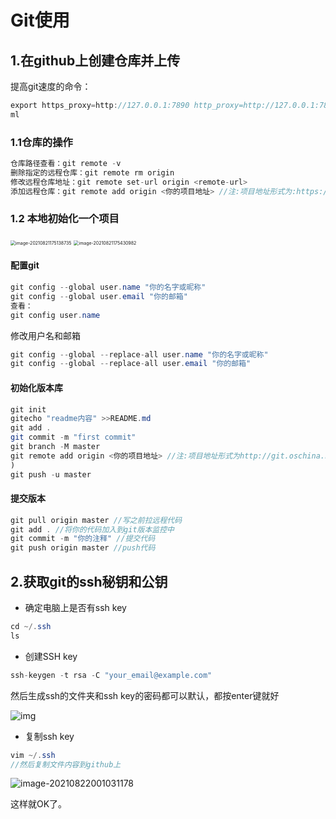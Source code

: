 # Git使用

## 1.在github上创建仓库并上传

提高git速度的命令：

```java
export https_proxy=http://127.0.0.1:7890 http_proxy=http://127.0.0.1:7890 all_proxy=socks5://127.0.0.1:7890
ml
```

### 1.1仓库的操作

```java
仓库路径查看：git remote -v
删除指定的远程仓库：git remote rm origin
修改远程仓库地址：git remote set-url origin <remote-url>
添加远程仓库：git remote add origin <你的项目地址> //注:项目地址形式为:https://gitee.com/xxx/xxx.git或者 git@gitee.com:xxx/xxx.git
```

### 1.2 本地初始化一个项目

<img src="/Users/zhiyi/Library/Application Support/typora-user-images/image-20210821175138735.png" alt="image-20210821175138735" style="zoom:50%;" />

<img src="/Users/zhiyi/Library/Application Support/typora-user-images/image-20210821175430982.png" alt="image-20210821175430982" style="zoom:50%;" />



#### 配置git

```java
git config --global user.name "你的名字或昵称"
git config --global user.email "你的邮箱"
查看：
git config user.name
```

修改用户名和邮箱

```java
git config --global --replace-all user.name "你的名字或昵称"
git config --global --replace-all user.email "你的邮箱"
```



#### 初始化版本库

```java
git init 
gitecho "readme内容" >>README.md
git add .
git commit -m "first commit"
git branch -M master
git remote add origin <你的项目地址> //注:项目地址形式为http://git.oschina.net/xxx/xxx.git或者 git@git.oschina.net:xxx/xxx.git 比如(git remote add https://github.com/wangyoulang/Mynote.git
)
git push -u master
```

#### 提交版本

```java
git pull origin master //写之前拉远程代码
git add . //将你的代码加入到git版本监控中
git commit -m "你的注释" //提交代码
git push origin master //push代码
```

## 2.获取git的ssh秘钥和公钥

- 确定电脑上是否有ssh key

```java
cd ~/.ssh
ls
```

- 创建SSH key

```java
ssh-keygen -t rsa -C "your_email@example.com"
```

然后生成ssh的文件夹和ssh key的密码都可以默认，都按enter键就好

![img](https://upload-images.jianshu.io/upload_images/4395232-1f03efa406d5176f.png)

- 复制ssh key

```java
vim ~/.ssh
//然后复制文件内容到github上
```

![image-20210822001031178](C:\Users\17599\AppData\Roaming\Typora\typora-user-images\image-20210822001031178.png)

这样就OK了。
